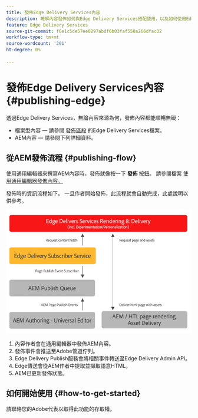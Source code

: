 ```yaml
---
title: 發佈Edge Delivery Services內容
description: 瞭解內容發佈如何與Edge Delivery Services搭配使用，以及如何使用Edge Delivery Services發佈AEM內容。
feature: Edge Delivery Services
source-git-commit: f6e1c5de57ee0297abdf6b03faf550a266dfac32
workflow-type: tm+mt
source-wordcount: '201'
ht-degree: 0%

---
```



# 發佈Edge Delivery Services內容 {#publishing-edge}

透過Edge Delivery Services，無論內容來源為何，發佈內容都能順暢無礙：

* 檔案型內容 — 請參閱 [發佈區段](https://www.aem.live/docs/#publish) 的Edge Delivery Services檔案。
* AEM內容 — 請參閱下列詳細資料。

## 從AEM發佈流程 {#publishing-flow}

使用通用編輯器來撰寫AEM內容時，發佈就像按一下 **發佈** 按鈕。 請參閱檔案 [使用通用編輯器發佈內容。](/help/implementing/universal-editor/publishing.md)

發佈時的資訊流程如下。 一旦作者開始發佈，此流程就會自動完成，此處說明以供參考。

![從AEM發佈到Edge Delivery Services時的資訊流](assets/publishing-flow.png)

1. 內容作者會在通用編輯器中發佈AEM內容。
1. 發佈事件會推送至Adobe管道佇列。
1. Edge Delivery Publish服務會將相關事件轉送至Edge Delivery Admin API。
1. Edge傳送會從AEM作者中提取並擷取語意HTML。
1. AEM已更新發佈狀態。

## 如何開始使用 {#how-to-get-started}

請聯絡您的Adobe代表以取得此功能的存取權。

